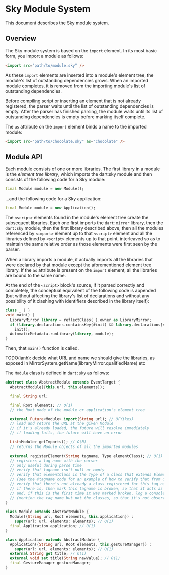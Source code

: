 Sky Module System
=================

This document describes the Sky module system.

Overview
--------

The Sky module system is based on the ``import`` element. In its
most basic form, you import a module as follows:

```html
<import src="path/to/module.sky" />
```

As these ``import`` elements are inserted into a module's element
tree, the module's list of outstanding dependencies grows. When an
imported module completes, it is removed from the importing module's
list of outstanding dependencies.

Before compiling script or inserting an element that is not already
registered, the parser waits until the list of outstanding
dependencies is empty. After the parser has finished parsing, the
module waits until its list of outstanding dependencies is empty
before marking itself complete.

The ``as`` attribute on the ``import`` element binds a name to the
imported module:

```html
<import src="path/to/chocolate.sky" as="chocolate" />
```


Module API
----------

Each module consists of one or more libraries. The first library in a
module is the *element tree library*, which imports the dart:sky
module and then consists of the following code for a Sky module:

```dart
final Module module = new Module();
```

...and the following code for a Sky application:

```dart
final Module module = new Application();
```

The ``<script>`` elements found in the module's element tree create
the subsequent libraries. Each one first imports the ``dart:mirror``
library, then the ``dart:sky`` module, then the first library
described above, then all the modules referenced by ``<import>``
element up to that ``<script>`` element and all the libraries defined
by ``<script>`` elements up to that point, interleaved so as to
maintain the same relative order as those elements were first seen by
the parser.

When a library imports a module, it actually imports all the libraries
that were declared by that module except the aforementioned element
tree library. If the ``as`` attribute is present on the ``import``
element, all the libraries are bound to the same name.

At the end of the ``<script>`` block's source, if it parsed correctly
and completely, the conceptual equivalent of the following code is
appended (but without affecting the library's list of declarations and
without any possibility of it clashing with identifiers described in
the library itself):

```dart
class _ { }
void main() {
  LibraryMirror library = reflectClass(_).owner as LibraryMirror;
  if (library.declarations.containsKey(#init) && library.declarations[#init] is MethodMirror)
    init();
  AutomaticMetadata.runLibrary(library, module);
}
```

Then, that ``main()`` function is called.

TODO(ianh): decide what URL and name we should give the libraries, as
exposed in MirrorSystem.getName(libraryMirror.qualifiedName) etc

The ``Module`` class is defined in ``dart:sky`` as follows:

```dart
abstract class AbstractModule extends EventTarget {
  AbstractModule({this.url, this.elements});

  final String url;

  final Root elements; // O(1)
  // the Root node of the module or application's element tree

  external Future<Module> import(String url); // O(Yikes)
  // load and return the URL at the given Module
  // if it's already loaded, the future will resolve immediately
  // if loading fails, the future will have an error

  List<Module> getImports(); // O(N)
  // returns the Module objects of all the imported modules

  external registerElement(String tagname, Type elementClass); // O(1)
  // registers a tag name with the parser
  // only useful during parse time
  // verify that tagname isn't null or empty
  // verify that elementClass is the Type of a class that extends Element (directly or indirectly, but not via "implements" or "with")
  // (see the @tagname code for an example of how to verify that from dart)
  // verify that there's not already a class registered for this tag name
  // if there is, then mark this tagname is broken, so that it acts as if it's not registered in the parser,
  // and, if this is the first time it was marked broken, log a console message regarding the issue
  // (mention the tag name but not the classes, so that it's not observable that this currently happens out of order)
}

class Module extends AbstractModule {
  Module({String url, Root elements, this.application}) :
    super(url: url, elements: elements); // O(1)
  final Application application; // O(1)
}

class Application extends AbstractModule {
  Application({String url, Root elements, this.gestureManager}) :
    super(url: url, elements: elements); // O(1)
  external String get title; // O(1)
  external void set title(String newValue); // O(1)
  final GestureManager gestureManager;
}
```
